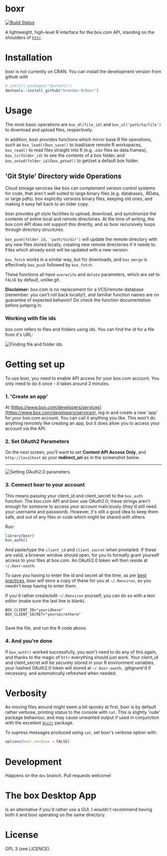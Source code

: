 # boxr
[![Build Status](https://travis-ci.org/brendan-R/boxr.svg)](https://travis-ci.org/brendan-R/boxr)

A lightweight, high-level R interface for the box.com API, standing on the shoulders of [`httr`](https://github.com/hadley/httr/).

# Installation
boxr is not currently on CRAN. You can install the development version from github with

```R
# install.packages("devtools")
devtools::install_github("brendan-R/boxr")
```

# Usage
The most basic operations are `box_dl(file_id)` and `box_ul('path/to/file')` to download and upload files, respectively. 

In addition, boxr provides functions which mirror base R file operations, such as `box_load()`/`box_save()` to load/save remote R workspaces, `box_read()` to read files straight into R (e.g. .csv files as data.frames), `box_ls(folder_id)` to see the contents of a box folder, and `box_setwd(folder_id)`/`box_getwd()` to get/set a default box folder.


## 'Git Style' Directory wide Operations
Cloud storage services like box can complement version control systems for code, that aren't well suited to large binary files (e.g. databases, .RData, or large pdfs). box explicitly versions binary files, keeping old ones, and making it easy fall back to an older copy.

boxr provides *git style* facilities to upload, download, and synchronize the contents of entire local and remote directories. At the time of writing, the box.com API does not support this directly, and so boxr recursively loops through directory structures.

`box_push(folder_id, 'path/to/dir')` will update the remote directory with any new files stored locally, creating new remote directories if it needs to. Files which already exist will be updated with a new version.

`box_fetch` works in a similar way, but for downloads, and `box_merge` is effectively `box_push` followed by `box_fetch`. 

These functions all have `overwrite` and `delete` parameters, which are set to `FALSE` by default, unlike git.

**Disclaimer:** box.com is no replacement for a VCS/remote-database (remember: you can't roll back locally!), and familiar function names are no guarantee of expected behavior! Do check the function documentation before jumping in.

### Working with file ids
box.com refers to files and folders using ids. You can find the id for a file from it's URL:

![Finding file and folder ids](http://www.brendanrocks.com/file_url.png)

# Getting set up
To use boxr, you need to enable API access for your box.com account. You only need to do it once - it takes around 2 minutes.

### 1. 'Create an app'
At [https://www.box.com/developers/services](https://www.box.com/developers/services), log in and create a new 'app' for your box.com account. You can call it anything you like. This won't do anything remotely like creating an app, but it does allow you to access your account via the API.

### 2. Set OAuth2 Parameters
On the next screen, you'll want to set **Content API Access Only**, and `http://localhost` as your **redirect_uri** as in the screenshot below.
____
![Setting OAuth2.0 parameters](http://www.brendanrocks.com/screenshot.png)

### 3. Connect boxr to your account
This means passing your client_id and client_secret to the `box_auth` function. The box.com API and boxr use OAuth2.0; these strings aren't enough for someone to access your account maliciously (they'd still need your username and password). However, it's still a good idea to keep them safe, and out of any files or code which might be shared with others.

Run:
```R
library(boxr)
box_auth()
```

And paste/type the `client_id` and `client_secret` when prompted. If these are valid, a browser window should open, for you to formally grant yourself access to your files at box.com. An OAuth2.0 token will then reside at `~/.boxr-oauth`.

To save you having to enter the id and secret all the time, as per [best practices](https://github.com/hadley/httr/blob/master/vignettes/api-packages.Rmd#user-content-appendix-api-key-best-practices), boxr will store a copy of these for you at `~/.Renviron`, so you needn't keep having to enter them.

If you'd rather create/edit `~/.Renviron` yourself, you can do so with a text editor (make sure the last line is blank).

```
BOX_CLIENT_ID="youridhere"
BOX_CLIENT_SECRET="yoursecrethere"
 
```
Save the file, and run the R code above.

### 4. And you're done
If `box_auth()` worked successfully, you won't need to do any of this again, and thanks to the magic of `httr` everything should *just work*. Your client_id and client_secret will be securely stored in your R environment variables, your hashed OAuth2.0 token will stored at `~/.boxr-oauth`, .gitignore'd if necessary, and automatically refreshed when needed.

# Verbosity
As moving files around might seem a bit spooky at first, boxr is by default rather verbose, printing status to the console with `cat`. This is slightly 'rude' package behaviour, and may cause unwanted output if used in conjunction with the excellent [`knitr`](https://github.com/yihui/knitr) package.

To supress messages produced using `cat`, set boxr's verbose option with:

```R
options(boxr.verbose = FALSE)
```

# Development
Happens on the `dev` branch. Pull requests welcome!

# The box Desktop App
Is an alternative if you'd rather use a GUI. I wouldn't recommend having both it and boxr operating on the same directory.

# License
GPL 3 (see LICENCE).
